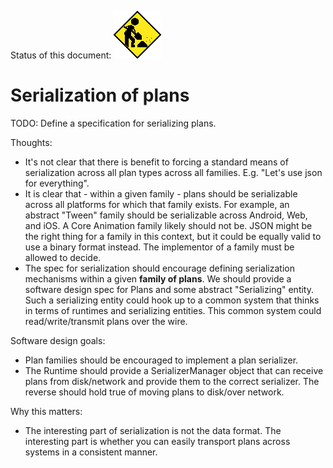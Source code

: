 Status of this document:
![](../_assets/under-construction-flashing-barracade-animation.gif)

# Serialization of plans

TODO: Define a specification for serializing plans.

Thoughts:

- It's not clear that there is benefit to forcing a standard means of serialization across all plan types across all families. E.g. "Let's use json for everything".
- It is clear that - within a given family - plans should be serializable across all platforms for which that family exists. For example, an abstract "Tween" family should be serializable across Android, Web, and iOS. A Core Animation family likely should not be. JSON might be the right thing for a family in this context, but it could be equally valid to use a binary format instead. The implementor of a family must be allowed to decide.
- The spec for serialization should encourage defining serialization mechanisms within a given **family of plans**. We should provide a software design spec for Plans and some abstract "Serializing" entity. Such a serializing entity could hook up to a common system that thinks in terms of runtimes and serializing entities. This common system could read/write/transmit plans over the wire.

Software design goals:

- Plan families should be encouraged to implement a plan serializer.
- The Runtime should provide a SerializerManager object that can receive plans from disk/network and provide them to the correct serializer. The reverse should hold true of moving plans to disk/over network.

Why this matters:

- The interesting part of serialization is not the data format. The interesting part is whether you can easily transport plans across systems in a consistent manner.